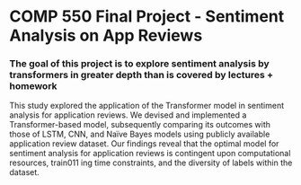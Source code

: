# COMP 550 Final Project - Sentiment Analysis on App Reviews 
### The goal of this project is to explore sentiment analysis by transformers in greater depth than is covered by lectures + homework

This study explored the application of the Transformer model in sentiment analysis for application reviews. We devised and implemented a Transformer-based model, subsequently comparing its outcomes with those of LSTM, CNN, and Naïve Bayes models using
publicly available application review dataset.
Our findings reveal that the optimal model for
sentiment analysis for application reviews is
contingent upon computational resources, train011 ing time constraints, and the diversity of labels
within the dataset.
